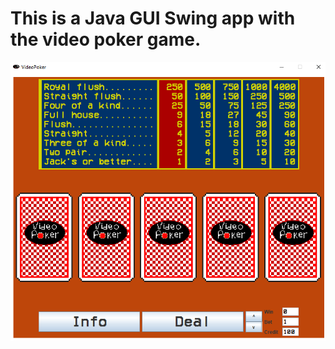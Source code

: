 # This is a Java GUI Swing app with the video poker game.

<div>
<img src="src/main/resources/images/demo.png">
</div>
